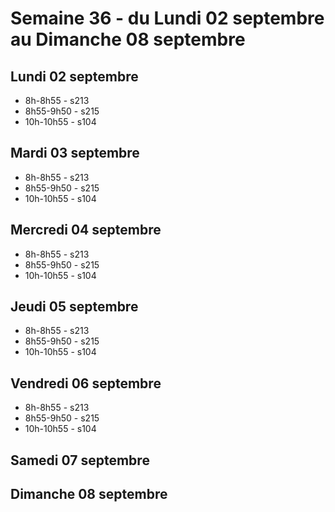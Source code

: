 # Semaine 36 - du Lundi 02 septembre au Dimanche 08 septembre


## Lundi 02 septembre

* 8h-8h55 - s213
* 8h55-9h50 - s215
* 10h-10h55 - s104

## Mardi 03 septembre

* 8h-8h55 - s213
* 8h55-9h50 - s215
* 10h-10h55 - s104

## Mercredi 04 septembre

* 8h-8h55 - s213
* 8h55-9h50 - s215
* 10h-10h55 - s104

## Jeudi 05 septembre

* 8h-8h55 - s213
* 8h55-9h50 - s215
* 10h-10h55 - s104

## Vendredi 06 septembre

* 8h-8h55 - s213
* 8h55-9h50 - s215
* 10h-10h55 - s104

## Samedi 07 septembre


## Dimanche 08 septembre

